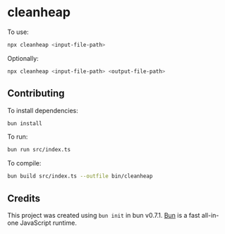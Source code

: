 # cleanheap

To use:

```bash
npx cleanheap <input-file-path>
```

Optionally:

```bash
npx cleanheap <input-file-path> <output-file-path>
```

## Contributing

To install dependencies:

```bash
bun install
```

To run:

```bash
bun run src/index.ts
```

To compile:

```bash
bun build src/index.ts --outfile bin/cleanheap
```

## Credits

This project was created using `bun init` in bun v0.7.1. [Bun](https://bun.sh) is a fast all-in-one JavaScript runtime.
